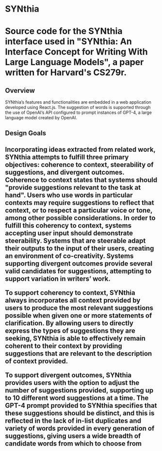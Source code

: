 <h1>SYNthia<h1/>
Source code for the SYNthia interface used in "SYNthia: An Interface Concept for Writing With Large Language Models", a paper written for Harvard's CS279r.

<h2>Overview</h2>
SYNthia’s features and functionalities are embedded in a web application developed using React.js. The suggestion of words is
supported through the use of OpenAI’s API configured to prompt instances of GPT-4, a large language model created by OpenAI.

<h2>Design Goals<h2/>
Incorporating ideas extracted from related work, SYNthia attempts to fulfill three primary objectives: coherence to context,
steerability of suggestions, and divergent outcomes. Coherence to context states that systems
should "provide suggestions relevant to the task at hand". Users who use words in particular contexts may require suggestions
to reflect that context, or to respect a particular voice or tone, among other possible considerations. In order to fulfill this coherency
to context, systems accepting user input should demonstrate steerability. Systems that are steerable adapt their outputs to the
input of their users, creating an environment of co-creativity. Systems supporting divergent outcomes provide several valid
candidates for suggestions, attempting to support variation in writers’ work.

To support coherency to context, SYNthia always incorporates all context provided by users to produce the most relevant
suggestions possible when given one or more statements of clarification. By allowing users to directly express the types of
suggestions they are seeking, SYNthia is able to effectively remain coherent to their context by providing suggestions that are
relevant to the description of context provided.

To support divergent outcomes, SYNthia provides users with the option to adjust the number of suggestions provided, supporting
up to 10 different word suggestions at a time. The GPT-4 prompt provided to SYNthia specifies that these suggestions should be
distinct, and this is reflected in the lack of in-list duplicates and variety of words provided in every generation of suggestions,
giving users a wide breadth of candidate words from which to choose from

